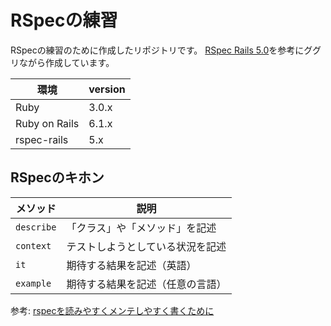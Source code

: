 # RSpecの練習

RSpecの練習のために作成したリポジトリです。
[RSpec Rails 5.0](https://relishapp.com/rspec/rspec-rails/docs)を参考にググリながら作成しています。

| 環境 | version |
| - | - |
| Ruby | 3.0.x |
| Ruby on Rails | 6.1.x |
| rspec-rails | 5.x |

## RSpecのキホン

| メソッド | 説明 |
| - | - |
| `describe` | 「クラス」や「メソッド」を記述 |
| `context` | テストしようとしている状況を記述 |
| `it` | 期待する結果を記述（英語） |
| `example` | 期待する結果を記述（任意の言語） |

参考: [rspecを読みやすくメンテしやすく書くために](https://zenn.dev/yuji_developer/articles/52cc0e356b3748)
